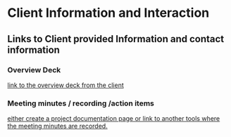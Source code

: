 # Client Information and Interaction

## Links to Client provided Information and contact information

### Overview Deck

[link to the overview deck from the client](https://docs.google.com/presentation/d/1Oy7rinHHzRTEeHiThlhd0ZQhhUHnJt8FFBio2265Qdw/edit)

### Meeting minutes / recording /action items

[either create a project documentation page or link to another tools where the meeting minutes are recorded.](https://docs.google.com/document/d/1hAu-47NiF_9AF6JjrGT0R13XsfpyyjaB6XUFVeOfsaM/edit?tab=t.0)
